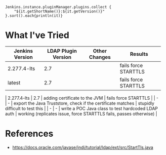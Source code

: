 ```
Jenkins.instance.pluginManager.plugins.collect {
    "${it.getShortName()}:${it.getVersion()}"
}.sort().each{println(it)}
```

# What I've Tried

| Jenkins Version | LDAP Plugin Version | Other Changes | Results |
| --- | --- | --- | --- |
| 2.277.4-lts | 2.7 | | fails force STARTTLS |
| latest | 2.7 | | fails force STARTTLS |

| 2.277.4-lts | 2.7 | adding certificate to the  JVM | fails force STARTTLS |
| - | - | export the Java Truststore, check if the certificate matches | stupidly difficult to test this |
| - | - | write a POC Java class to test hardcoded LDAP auth | working (replicates issue, force STARTTLS fails, passes otherwise) |


# References
- https://docs.oracle.com/javase/jndi/tutorial/ldap/ext/src/StartTls.java

